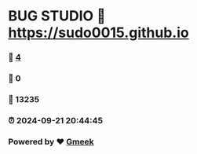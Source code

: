 # BUG STUDIO :link: https://sudo0015.github.io 
### :page_facing_up: [4](https://sudo0015.github.io/tag.html) 
### :speech_balloon: 0 
### :hibiscus: 13235 
### :alarm_clock: 2024-09-21 20:44:45 
### Powered by :heart: [Gmeek](https://github.com/Meekdai/Gmeek)
